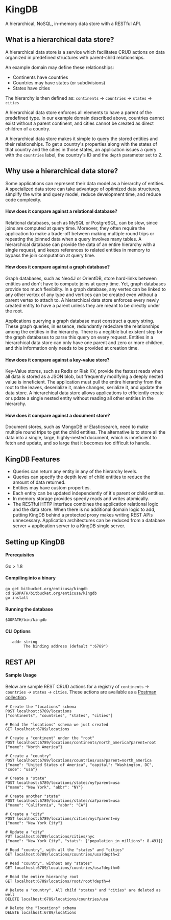 # KingDB #
A hierarchical, NoSQL, in-memory data store with a RESTful API.

## What is a hierarchical data store? ##
A hierarchical data store is a service which facilitates CRUD actions on data organized in predefined structures with parent-child relationships.

An example domain may define these relationships:

* Continents have countries
* Countries may have states (or subdivisions)
* States have cities

The hierarchy is then defined as: `continents` -> `countries` -> `states` -> `cities`

A hierarchical data store enforces all elements to have a parent of the predefined type. In our example domain described above, countries cannot exist without a parent continent, and cities cannot be created as direct children of a country.

A hierarchical data store makes it simple to query the stored entities and their relationships. To get a country's properties along with the states of that country and the cities in those states, an application issues a query with the `countries` label, the country's ID and the `depth` parameter set to 2.

## Why use a hierarchical data store? ##
Some applications can represent their data model as a hierarchy of entities. A specialized data store can take advantage of optimized data structures, simplify the write and query model, reduce development time, and reduce code complexity.

#### How does it compare against a relational database? ####
Relational databases, such as MySQL or PostgreSQL, can be slow, since joins are computed at query time. Moreover, they often require the application to make a trade-off between making multiple round trips or repeating the joinned data when a query involves many tables. A hierarchical database can provide the data of an entire hierarchy with a single request, and keeps references to related entities in memory to bypass the join computation at query time.

#### How does it compare against a graph database? ####
Graph databases, such as Neo4J or OrientDB, store hard-links between entities and don't have to compute joins at query time. Yet, graph databases provide too much flexibility. In a graph database, any vertex can be linked to any other vertex of any type and vertices can be created even without a parent vertex to attach to. A hierarchical data store enforces every newly created entity to have a parent unless they are meant to be directly under the root.

Applications querying a graph database must construct a query string. These graph queries, in essence, redundantly redeclare the relationships among the entities in the hierarchy. There is a neglible but existent step for the graph databases to parse this query on every request. Entities in a hierarchical data store can only have one parent and zero or more children, and this information only needs to be provided at creation time.

#### How does it compare against a key-value store? ####
Key-Value stores, such as Redis or Riak KV, provide the fastest reads when all data is stored as a JSON blob, but frequently modifying a deeply nested value is inneficient. The application must pull the entire hierarchy from the root to the leaves, deserialize it, make changes, serialize it, and update the data store. A hierarchical data store allows applications to efficiently create or update a single nested entity without reading all other entities in the hierarchy.

#### How does it compare against a document store? ####
Document stores, such as MongoDB or Elasticsearch, need to make multiple round trips to get the child entities. The alternative is to store all the data into a single, large, highly-nested document, which is inneficient to fetch and update, and so large that it becomes too difficult to handle.

## KingDB Features ##
- Queries can return any entity in any of the hierarchy levels.
- Queries can specify the depth level of child entities to reduce the amount of data returned.
- Entities may have custom properties.
- Each entity can be updated independently of it's parent or child entities.
- In memory storage provides speedy reads and writes atomically.
- The RESTful HTTP interface combines the application relational logic and the data store. When there is no additional domain logic to add, putting KingDB behind a protected proxy makes writing REST APIs unnecessary. Application architectures can be reduced from a database server + application server to a KingDB single server.

## Setting up KingDB ##

#### Prerequisites ####
Go > 1.8

#### Compiling into a binary ####
```
go get bitbucket.org/enticusa/kingdb
cd $GOPATH/bitbucket.org/enticusa/kingdb
go install
```

#### Running the database ####
```
$GOPATH/bin/kingdb
```

#### CLI Options ###
```
  -addr string
        The binding address (default ":6789")
```

## REST API ##

#### Sample Usage ####
Below are sample REST CRUD actions for a registry of `continents` -> `countries` -> `states` -> `cities`. These actions are available as a [Postman collection](demo_postman_collection.json).
```
# Create the "locations" schema
POST localhost:6789/locations
["continents", "countries", "states", "cities"]

# Read the "locations" schema we just created
GET localhost:6789/locations

# Create a "continent" under the "root"
POST localhost:6789/locations/continents/north_america?parent=root
{"name": "North America"}

# Create a "country"
POST localhost:6789/locations/countries/usa?parent=north_america
{"name": "United States of America", "capital": "Washington, DC", "code": "usa"}

# Create a "state"
POST localhost:6789/locations/states/ny?parent=usa
{"name": "New York", "abbr": "NY"}

# Create another "state"
POST localhost:6789/locations/states/ca?parent=usa
{"name": "California", "abbr": "CA"}

# Create a "city"
POST localhost:6789/locations/cities/nyc?parent=ny
{"name": "New York City"}

# Update a "city"
PUT localhost:6789/locations/cities/nyc
{"name": "New York City", "stats": {"population_in_millions": 8.491}}

# Read "country", with all the "states" and "cities"
GET localhost:6789/locations/countries/usa?depth=2

# Read "country", without any "states"
GET localhost:6789/locations/countries/usa?depth=0

# Read the entire hierarchy root
GET localhost:6789/locations/root/root?depth=4

# Delete a "country". All child "states" and "cities" are deleted as well
DELETE localhost:6789/locations/countries/usa

# Delete the "locations" schema
DELETE localhost:6789/locations
```